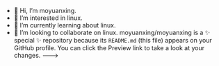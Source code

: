 - 👋 Hi, I’m moyuanxing.
- 👀 I’m interested in linux.
- 🌱 I’m currently learning about linux.
- 💞️ I’m looking to collaborate on linux.
moyuanxing/moyuanxing is a ✨ special ✨ repository because its `README.md` (this file) appears on your GitHub profile.
You can click the Preview link to take a look at your changes.
--->
